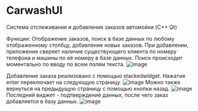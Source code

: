 # CarwashUI
Система отслеживания и добавления заказов автомойки (C++ Qt)

Функции: Отображение заказов, поиск в базе данных по любому отображенному столбцу, добавление новых заказов. 
При добавлении, приложение сверяет наличие существующего клиента по номеру телефона и машины по её номеру в базе данных.
Поиск происходит моментально по вводу по всем полям текста.
![image](https://github.com/silveoo/carwashui/assets/92054590/63b47a12-9a04-439f-8b73-cb49909b190c)

Добавление заказа реализовано с помощью stackedwidget. Нажатие enter переключает на следующую страницу.
![image](https://github.com/silveoo/carwashui/assets/92054590/17559bda-186b-4d77-8e19-d7e9a7ba35eb)
Можно также вернуться на предыдущую страницу с помощью кнопки назад.
![image](https://github.com/silveoo/carwashui/assets/92054590/b3895f7c-5e72-4a34-bb71-e23397a4e4b1)
Последний виджет - подтверждение данных, после чего заказ добавляется в базу данных.
![image](https://github.com/silveoo/carwashui/assets/92054590/1263de24-05b7-4de4-910f-273bf26fd7c3)






